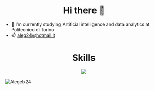 
<div align="center">
  <h1>Hi there 👋</h1>
</div>

 - 🌱 I’m currently studying Artificial intelligence and data analytics at Politecnico di Torino
 - 📫 aleg24@hotmail.it

<div align="center">
  <h1>Skills</h1>
</div>

<p align="center">
  <a href="https://skillicons.dev">
    <img src="https://skillicons.dev/icons?i=git,java,rust,c,js,nodejs,react,bootstrap,mongodb,py,sqlite,threejs,kotlin,postman,vscode,idea,eclipse,figma " />
  </a>
</p>


<p>&nbsp;<img align="center" src="https://github-readme-stats.vercel.app/api?username=Alegelx24&show_icons=true&theme=dracula&locale=en" alt="Alegelx24" /></p>

<!--
<div align="center">
  <h1>Stats</h1>
</div>


[![Top Langs](https://github-readme-stats.vercel.app/api/top-langs/?username=alegelx24&layout=compact&theme=radical)](https://github.com/alegelx24/github-readme-stats)



 
<!--
**Alegelx24/alegelx24** is a ✨ _special_ ✨ repository because its `README.md` (this file) appears on your GitHub profile.

Here are some ideas to get you started:

- 🔭 I’m currently working on ...
- 🌱 I’m currently learning ...
- 👯 I’m looking to collaborate on ...
- 🤔 I’m looking for help with ...
- 💬 Ask me about ...
- 📫 How to reach me: aleg24@hotmail.it
- 😄 Pronouns: ...
- ⚡ Fun fact: ...
-->
